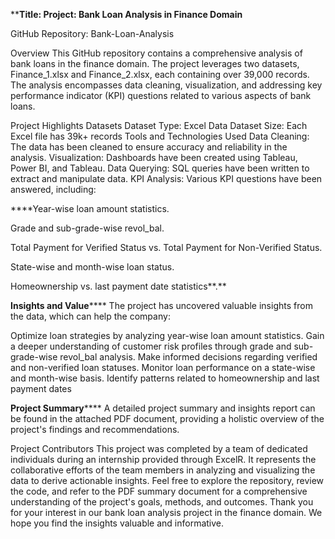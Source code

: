 ****Title: Project: **Bank Loan Analysis in Finance Domain****

GitHub Repository: Bank-Loan-Analysis

Overview
This GitHub repository contains a comprehensive analysis of bank loans in the finance domain. The project leverages two datasets, Finance_1.xlsx and Finance_2.xlsx, each containing over 39,000 records. The analysis encompasses data cleaning, visualization, and addressing key performance indicator (KPI) questions related to various aspects of bank loans.

Project Highlights
Datasets
Dataset Type: Excel Data
Dataset Size: Each Excel file has 39k+ records
Tools and Technologies Used
Data Cleaning: The data has been cleaned to ensure accuracy and reliability in the analysis.
Visualization: Dashboards have been created using Tableau, Power BI, and Tableau.
Data Querying: SQL queries have been written to extract and manipulate data.
KPI Analysis: Various KPI questions have been answered, including:


****Year-wise loan amount statistics.

Grade and sub-grade-wise revol_bal.

Total Payment for Verified Status vs. Total Payment for Non-Verified Status.

State-wise and month-wise loan status.

Homeownership vs. last payment date statistics**.**

**Insights and Value******
The project has uncovered valuable insights from the data, which can help the company:

Optimize loan strategies by analyzing year-wise loan amount statistics.
Gain a deeper understanding of customer risk profiles through grade and sub-grade-wise revol_bal analysis.
Make informed decisions regarding verified and non-verified loan statuses.
Monitor loan performance on a state-wise and month-wise basis.
Identify patterns related to homeownership and last payment dates

**Project Summary******
A detailed project summary and insights report can be found in the attached PDF document, providing a holistic overview of the project's findings and recommendations.

Project Contributors
This project was completed by a team of dedicated individuals during an internship provided through ExcelR. It represents the collaborative efforts of the team members in analyzing and visualizing the data to derive actionable insights.
Feel free to explore the repository, review the code, and refer to the PDF summary document for a comprehensive understanding of the project's goals, methods, and outcomes.
Thank you for your interest in our bank loan analysis project in the finance domain. We hope you find the insights valuable and informative.
